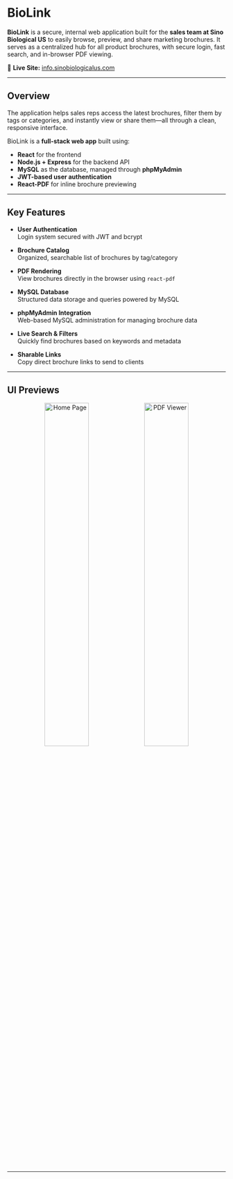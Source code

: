 # BioLink

**BioLink** is a secure, internal web application built for the **sales team at Sino Biological US** to easily browse, preview, and share marketing brochures. It serves as a centralized hub for all product brochures, with secure login, fast search, and in-browser PDF viewing.

🔗 **Live Site:** [info.sinobiologicalus.com](https://info.sinobiologicalus.com)

---

## Overview

The application helps sales reps access the latest brochures, filter them by tags or categories, and instantly view or share them—all through a clean, responsive interface.

BioLink is a **full-stack web app** built using:
- **React** for the frontend
- **Node.js + Express** for the backend API
- **MySQL** as the database, managed through **phpMyAdmin**
- **JWT-based user authentication**
- **React-PDF** for inline brochure previewing

---

## Key Features

-  **User Authentication**  
  Login system secured with JWT and bcrypt

-  **Brochure Catalog**  
  Organized, searchable list of brochures by tag/category

-  **PDF Rendering**  
  View brochures directly in the browser using `react-pdf`

-  **MySQL Database**  
  Structured data storage and queries powered by MySQL

-  **phpMyAdmin Integration**  
  Web-based MySQL administration for managing brochure data

-  **Live Search & Filters**  
  Quickly find brochures based on keywords and metadata

-  **Sharable Links**  
  Copy direct brochure links to send to clients

---

##  UI Previews

<p align="center">
  <img src="./client/public/screenshots/Screenshot1" alt="Home Page" width="45%" />
  <img src="./client/public/screenshots/Screenshot2" alt="PDF Viewer" width="45%" />
</p>

---


